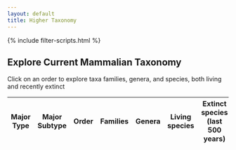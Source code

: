 ```yaml
---
layout: default
title: Higher Taxonomy
---
```


{% include filter-scripts.html %}

<script>document.addEventListener("DOMContentLoaded", createOrderTable)</script>

<p>
    <h2>
    Explore Current Mammalian Taxonomy
    </h2>
    Click on an order to explore taxa families, genera, and species, both living and recently extinct
</p>


<table class="table" id="orderTable">    
    <thead>
    <tr>
        <th class="taxa-sticky-header">Major Type</th>
        <th class="taxa-sticky-header">Major Subtype</th>
        <th class="taxa-sticky-header">Order</th>
        <th class="taxa-sticky-header">Families</th>
        <th class="taxa-sticky-header">Genera</th>
        <th class="taxa-sticky-header">Living species</th>
        <th class="taxa-sticky-header">Extinct species (last 500 years)</th>
    </tr>
    </thead>
</table>
